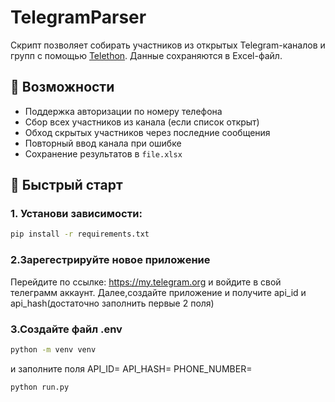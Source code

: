 # TelegramParser
Скрипт позволяет собирать участников из открытых Telegram-каналов и групп с помощью [Telethon](https://github.com/LonamiWebs/Telethon). Данные сохраняются в Excel-файл.

## 🔧 Возможности

- Поддержка авторизации по номеру телефона
- Сбор всех участников из канала (если список открыт)
- Обход скрытых участников через последние сообщения
- Повторный ввод канала при ошибке
- Сохранение результатов в `file.xlsx`

## 🚀 Быстрый старт

### 1. Установи зависимости:

```bash
pip install -r requirements.txt
```
### 2.Зарегестрируйте новое приложение
Перейдите по ссылке: https://my.telegram.org и войдите в свой телеграмм аккаунт.
Далее,создайте приложение и получите api_id и api_hash(достаточно заполнить первые 2 поля)

### 3.Создайте файл .env
```bash
python -m venv venv
```
и заполните поля 
API_ID=
API_HASH=
PHONE_NUMBER=
```bash
python run.py
```



